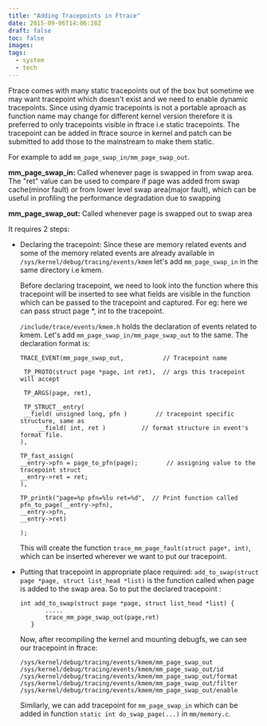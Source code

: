 ```yaml
---
title: "Adding Tracepoints in Ftrace"
date: 2015-09-06T14:06:28Z
draft: false
toc: false
images:
tags:
  - system
  - tech
---
```




Ftrace comes with many static tracepoints out of the box but sometime we may want tracepoint which doesn't exist and we need to enable dynamic tracepoints. Since using dyamic tracepoints is not a portable aproach as function name may change for different kernel version therefore it is preferred to only tracepoints visible in ftrace i.e static tracepoints. The tracepoint can be added in ftrace source in kernel and patch can be submitted to add those to the mainstream to make them static.

For example to add `mm_page_swap_in/mm_page_swap_out`.

**mm\_page\_swap\_in:** Called whenever page is swapped in from swap area. The "ret" value can be used to compare if page was added from swap cache(minor fault) or from lower level swap area(major fault), which can
be useful in profiling the performance degradation due to swapping

**mm\_page\_swap\_out:** Called whenever page is swapped out to swap area

It requires 2 steps:

* Declaring the tracepoint: Since these are memory related events and some of the memory related events are already available in `/sys/kernel/debug/tracing/events/kmem` let's add `mm_page_swap_in` in the same directory i.e kmem.

    Before declaring tracepoint, we need to look into the function where this tracepoint will be inserted to see what fields are visible in the function which can be passed to the tracepoint and captured. For eg: here we can pass struct page *, int to the tracepoint.

    `/include/trace/events/kmem.h` holds the declaration of events related to kmem. Let's add `mm_page_swap_in/mm_page_swap_out` to the same. The declaration format is:

    ```
    TRACE_EVENT(mm_page_swap_out,           // Tracepoint name

     TP_PROTO(struct page *page, int ret),  // args this tracepoint will accept

     TP_ARGS(page, ret),

     TP_STRUCT__entry(
     __field( unsigned long, pfn )        // tracepoint specific structure, same as
         __field( int, ret )          // format structure in event's format file.
    ),

    TP_fast_assign(
    __entry->pfn = page_to_pfn(page);        // assigning value to the tracepoint struct
    __entry->ret = ret;
    ),

    TP_printk("page=%p pfn=%lu ret=%d",  // Print function called
    pfn_to_page(__entry->pfn),
    __entry->pfn,
    __entry->ret)

    );
    ```

    This will create the function `trace_mm_page_fault(struct page*, int)`, which can be inserted wherever we want to put our tracepoint.

* Putting that tracepoint in appropriate place required: `add_to_swap(struct page *page, struct list_head *list)` is the function called when page is added to the swap area. So to put the declared tracepoint :

    ```
    int add_to_swap(struct page *page, struct list_head *list) {
           .....
           trace_mm_page_swap_out(page,ret)
       }

    ```
   Now, after recompiling the kernel and mounting debugfs, we can see our tracepoint in ftrace:

    ```
   /sys/kernel/debug/tracing/events/kmem/mm_page_swap_out
   /sys/kernel/debug/tracing/events/kmem/mm_page_swap_out/id
   /sys/kernel/debug/tracing/events/kmem/mm_page_swap_out/format
   /sys/kernel/debug/tracing/events/kmem/mm_page_swap_out/filter
   /sys/kernel/debug/tracing/events/kmem/mm_page_swap_out/enable
    ```
    Similarly, we can add tracepoint for `mm_page_swap_in` which can be added in function `static int do_swap_page(...)` in `mm/memory.c`.
